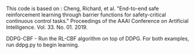 
This code is based on :
Cheng, Richard, et al. "End-to-end safe reinforcement learning through barrier functions for safety-critical continuous control tasks." Proceedings of the AAAI Conference on Artificial Intelligence. Vol. 33. No. 01. 2019.

DDPG-CBF - Run the RL-CBF algorithm on top of DDPG. For both examples, run ddpg.py to begin learning.
